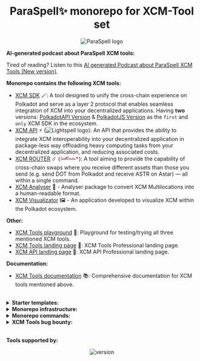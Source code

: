 <h1 align="center">
ParaSpell✨ monorepo for XCM-Tool set
</h1>

<p align="center">
<img width="400" alt="ParaSpell logo" src="https://github.com/paraspell/xcm-tools/assets/55763425/a65e3626-84cf-444b-ab77-9375508e5895">
</p>

**AI-generated podcast about ParaSpell XCM tools:**

Tired of reading? Listen to this [AI generated Podcast about ParaSpell XCM Tools (New version)](https://notebooklm.google.com/notebook/ff1837d7-2ab2-4e0f-9420-49c8a4cbec97/audio).

**Monorepo contains the following XCM tools:**
- [XCM SDK](https://github.com/paraspell/xcm-tools/tree/main/packages/sdk) 🪄: A tool designed to unify the cross-chain experience on Polkadot and serve as a layer 2 protocol that enables seamless integration of XCM into your decentralized applications. Having **two** versions: [PolkadotAPI Version](https://github.com/paraspell/xcm-tools/tree/main/packages/sdk) & [PolkadotJS Version](https://github.com/paraspell/xcm-tools/tree/main/packages/sdk-pjs) as the `first` and `only` XCM SDK in the ecosystem.
- [XCM API](https://github.com/paraspell/xcm-tools/tree/main/apps/xcm-api) ⚡️ (<img width="50" alt="Lightspell logo" src="https://user-images.githubusercontent.com/55763425/251588168-4855abc3-445a-4207-9a65-e891975be62c.png">): An API that provides the ability to integrate XCM interoperability into your decentralized application in package-less way offloading heavy computing tasks from your decentralized application, and reducing associated costs.
- [XCM ROUTER](https://github.com/paraspell/xcm-tools/tree/main/packages/xcm-router) ☄️ (<img width="50" alt="Spellrouter logo" src="https://raw.githubusercontent.com/paraspell/presskit/refs/heads/main/logos_spellrouter/Full%20name.png">): A tool aiming to provide the capability of cross-chain swaps where you receive different assets than those you send (e.g. send DOT from Polkadot and receive ASTR on Astar) — all within a single command.
- [XCM Analyser](https://github.com/paraspell/xcm-tools/tree/main/packages/xcm-analyser) 🔎 - Analyser package to convert XCM Multilocations into a human-readable format.
- [XCM Visualizator](https://github.com/paraspell/xcm-tools/tree/main/apps/visualizator-fe) 🖼️ - An application developed to visualize XCM within the Polkadot ecosystem.

**Other:**
- [XCM Tools playground](https://github.com/paraspell/xcm-tools/tree/main/apps/playground) 🛝: Playground for testing/trying all three mentioned XCM tools.
- [XCM Tools landing page](https://github.com/paraspell/xcm-tools/tree/main/apps/site) 🛬: XCM Tools Professional landing page.
- [XCM API landing page](https://github.com/paraspell/xcm-tools/tree/main/apps/lightspell-site) 🛬: XCM API Professional landing page.

**Documentation:**
- [XCM Tools documentation](https://paraspell.github.io/docs/) 📚: Comprehensive documentation for XCM tools mentioned above.

<br>

<details><summary><b>Starter templates:</b></summary>  
<br>

- [XCM SDK (React + Vite) starter template](https://github.com/paraspell/xcm-sdk-template) 🛫: Advanced cross-chain dApp starter template using XCM SDK 
- [XCM API (React + Vite) starter template](https://github.com/paraspell/xcm-api-template) 🛫: Advanced cross-chain dApp starter template using XCM API
- [XCM Router (React + Vite) starter template](https://github.com/paraspell/xcm-router-template) 🛫: Advanced cross-chain dApp starter template using XCM Router

</details>

<details><summary><b>Monorepo infrastructure:</b></summary>
     
```
apps | - XCM Playground
     | - XCM API
     | - XCM API Landing page
     | - XCM Tools Landing page
     | - XCM Visualizator FE
     | - XCM Visualizator BE

packages | - XCM SDK
         | - XCM SDK-PJS
         | - XCM SDK-Core
         | - XCM SDK-Common
         | - XCM Router
         | - XCM Analyser
         | - Assets
         | - Pallets
```

</details>

<details><summary><b>Monorepo commands:</b></summary>
<br>

**These commands will be run on all packages in the monorepo.**

Make sure to run the following two commands first (from repository root), before running any others below:

- Install necessary node modules using `pnpm install`

- Build all packages and apps using `pnpm build`

Afterwards, you should be able to use any of the following commands (from repository root):

- Run compilation using ```pnpm compile```

- Run formatter using `pnpm format:check`

- Run formatter with write permissions using `pnpm format:write`

- Run linter using `pnpm lint:check`

- Run unit tests using `pnpm test`

- Run end-to-end tests using `pnpm test:e2e`

- Launch the XCM Tools Playground from the root using `pnpm run:playground`

- Launch XCM API from the root using `pnpm run:api`

- Launch the landing page from the root using `pnpm run:paraspell-site`

- Run asset update script for XCM SDK from the root using `pnpm run:updateAssets`

- Run the existential deposit update script for XCM SDK from the root using `run:updateEds`

- Run the pallet update script for XCM SDK from the root using `pnpm run:updatePallets`

- Run asset update script for XCM Router from the root using `pnpm run:updateRouterAssets`

**To run a command only for a specific package or app in a monorepo, use:**

`pnpm --filter <package_selector> <command>` or cd into appropriate folder.

</details>

<details><summary><b>XCM Tools bug bounty:</b></summary>
<br>

**Contribute to XCM Tools and earn rewards 💰**

We run an open Bug Bounty Program that rewards contributors for reporting and fixing bugs in the project. More information on bug bounty can be found in the [official documentation](https://paraspell.github.io/docs/contribution.html).

</details>

<br>

**Tools supported by:**
<div align="center">
      <img width="750" alt="version" src="https://github.com/user-attachments/assets/29e4b099-d90c-46d6-a3ce-94edfbda003c" />



</div>

